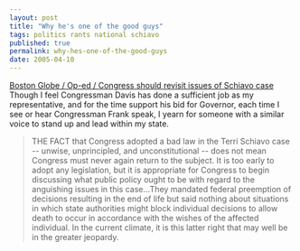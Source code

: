 ```yaml
---
layout: post
title: "Why he's one of the good guys"
tags: politics rants national schiavo
published: true
permalink: why-hes-one-of-the-good-guys
date: 2005-04-10
---
```


<a href="http://www.boston.com/news/globe/editorial_opinion/oped/articles/2005/04/10/congress_should_revisit_issues_of_schiavo_case/">Boston Globe / Op-ed / Congress should revisit issues of Schiavo case</a>  Though I feel Congressman Davis has done a sufficient job as my representative, and for the time support his bid for Governor, each time I see or hear Congressman Frank speak, I yearn for someone with a similar voice to stand up and lead within my state.
<blockquote>THE FACT that Congress adopted a bad law in the Terri Schiavo case -- unwise, unprincipled, and unconstitutional -- does not mean Congress must never again return to the subject. It is too early to adopt any legislation, but it is appropriate for Congress to begin discussing what public policy ought to be with regard to the anguishing issues in this case...They mandated federal preemption of decisions resulting in the end of life but said nothing about situations in which state authorities might block individual decisions to allow death to occur in accordance with the wishes of the affected individual. In the current climate, it is this latter right that may well be in the greater jeopardy.</blockquote>
